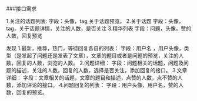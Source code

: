 ###接口需求

1.关注的话题列表:
字段：头像，tag,关于话题预览。
2.关于话题
字段：头像，tag，关于话题详情，关注的人数，是否关注
3.精华列表
字段：问题，头像，赞的人数，回复预览

发现
1.最新，推荐，热门，等待回复各自的列表：
字段：用户名 ，用户头像，类型（是发起了问题还是发表了文章），文章的题目或者是问题的预览，关注的人数，回复的人数，浏览的人数。
2.问题详细：
字段：问题相关的话题，问题及问题的描述，关注的人数，回复的人数，选择是否关注，添加回复的接口。
3.文章详细：
字段：文章相关的话题，文章的题目和描述，点赞的人数，点不赞的人数，添加评论的接口。
4.问题回复的列表：
字段：用户头像，用户名，赞的人数，回复的预览。
